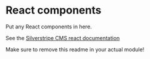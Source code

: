 # React components

Put any React components in here.

See the [Silverstripe CMS react documentation](https://docs.silverstripe.org/en/developer_guides/customising_the_admin_interface/reactjs_redux_and_graphql/)

Make sure to remove this readme in your actual module!
